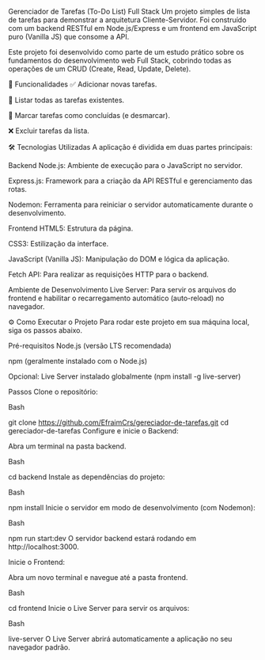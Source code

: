 Gerenciador de Tarefas (To-Do List) Full Stack
Um projeto simples de lista de tarefas para demonstrar a arquitetura Cliente-Servidor. Foi construído com um backend RESTful em Node.js/Express e um frontend em JavaScript puro (Vanilla JS) que consome a API.

Este projeto foi desenvolvido como parte de um estudo prático sobre os fundamentos do desenvolvimento web Full Stack, cobrindo todas as operações de um CRUD (Create, Read, Update, Delete).

🚀 Funcionalidades
✅ Adicionar novas tarefas.

📝 Listar todas as tarefas existentes.

🔄 Marcar tarefas como concluídas (e desmarcar).

❌ Excluir tarefas da lista.

🛠️ Tecnologias Utilizadas
A aplicação é dividida em duas partes principais:

Backend
Node.js: Ambiente de execução para o JavaScript no servidor.

Express.js: Framework para a criação da API RESTful e gerenciamento das rotas.

Nodemon: Ferramenta para reiniciar o servidor automaticamente durante o desenvolvimento.

Frontend
HTML5: Estrutura da página.

CSS3: Estilização da interface.

JavaScript (Vanilla JS): Manipulação do DOM e lógica da aplicação.

Fetch API: Para realizar as requisições HTTP para o backend.

Ambiente de Desenvolvimento
Live Server: Para servir os arquivos do frontend e habilitar o recarregamento automático (auto-reload) no navegador.

⚙️ Como Executar o Projeto
Para rodar este projeto em sua máquina local, siga os passos abaixo.

Pré-requisitos
Node.js (versão LTS recomendada)

npm (geralmente instalado com o Node.js)

Opcional: Live Server instalado globalmente (npm install -g live-server)

Passos
Clone o repositório:

Bash

git clone https://github.com/EfraimCrs/gereciador-de-tarefas.git
cd gereciador-de-tarefas
Configure e inicie o Backend:

Abra um terminal na pasta backend.

Bash

cd backend
Instale as dependências do projeto:

Bash

npm install
Inicie o servidor em modo de desenvolvimento (com Nodemon):

Bash

npm run start:dev
O servidor backend estará rodando em http://localhost:3000.

Inicie o Frontend:

Abra um novo terminal e navegue até a pasta frontend.

Bash

cd frontend
Inicie o Live Server para servir os arquivos:

Bash

live-server
O Live Server abrirá automaticamente a aplicação no seu navegador padrão.